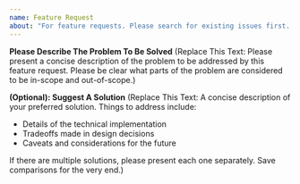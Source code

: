 ```yaml
---
name: Feature Request
about: "For feature requests. Please search for existing issues first. Also see CONTRIBUTING."
---
```


**Please Describe The Problem To Be Solved**
(Replace This Text: Please present a concise description of the problem to be addressed by this feature request. Please be clear what parts of the problem are considered to be in-scope and out-of-scope.)

**(Optional): Suggest A Solution**
(Replace This Text: A concise description of your preferred solution. Things to address include:

- Details of the technical implementation
- Tradeoffs made in design decisions
- Caveats and considerations for the future

If there are multiple solutions, please present each one separately. Save comparisons for the very end.)
